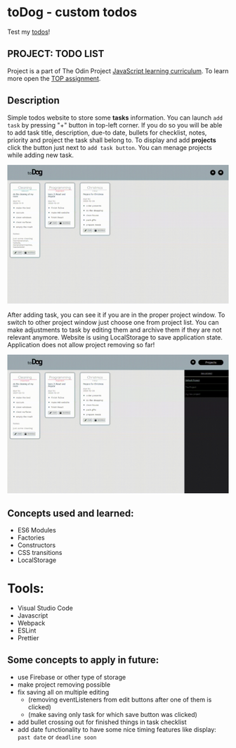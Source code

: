 # toDog - custom todos

Test my [todos](https://wblachut.github.io/Todos_TheOdinProject/)!

##

## PROJECT: TODO LIST

Project is a part of The Odin Project [JavaScript learning curriculum](https://www.theodinproject.com/courses/javascript). To learn more open the [TOP assignment](https://www.theodinproject.com/courses/javascript/lessons/todo-list).

## Description

Simple todos website to store some **tasks** information. You can launch `add task` by pressing "+" button in top-left corner. If you do so you will be able to add task title, description, due-to date, bullets for checklist, notes, priority and project the task shall belong to. To display and add **projects** click the button just next to `add task button`. You can menage projects while adding new task.

![](dist/img/todosApp.gif)

After adding task, you can see it if you are in the proper project window. To switch to other project window just choose one from project list. You can make adjustments to task by editing them and archive them if they are not relevant anymore. Website is using LocalStorage to save application state. Application does not allow project removing so far!

![](dist/img/todosApp2.gif)

## Concepts used and learned:

- ES6 Modules
- Factories
- Constructors
- CSS transitions
- LocalStorage

# Tools:

- Visual Studio Code
- Javascript
- Webpack
- ESLint
- Prettier

## Some concepts to apply in future:

- use Firebase or other type of storage
- make project removing possible
- fix saving all on multiple editing
  - (removing eventListeners from edit buttons after one of them is clicked)
  - (make saving only task for which save button was clicked)
- add bullet crossing out for finished things in task checklist
- add date functionality to have some nice timing features like display: `past date` or `deadline soon`
